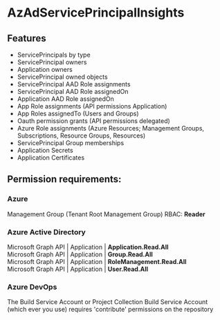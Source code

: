 # AzAdServicePrincipalInsights

## Features

* ServicePrincipals by type
* ServicePrincipal  owners
* Application owners
* ServicePrincipal owned objects
* ServicePrincipal  AAD Role assignments
* ServicePrincipal AAD Role assignedOn
* Application AAD Role assignedOn
* App Role assignments (API permissions Application)
* App Roles assignedTo (Users and Groups)
* Oauth permission grants (API permissions delegated)
* Azure Role assignments (Azure Resources; Management Groups, Subscriptions, Resource Groups, Resources)
* ServicePrincipal Group memberships
* Application Secrets
* Application Certificates

## Permission requirements:

### Azure

Management Group (Tenant Root Management Group) RBAC: __Reader__

### Azure Active Directory

Microsoft Graph API | Application | __Application.Read.All__  
Microsoft Graph API | Application | __Group.Read.All__  
Microsoft Graph API | Application | __RoleManagement.Read.All__  
Microsoft Graph API | Application | __User.Read.All__

### Azure DevOps

The Build Service Account or Project Collection Build Service Account (which ever you use) requires 'contribute' permissions on the repository

